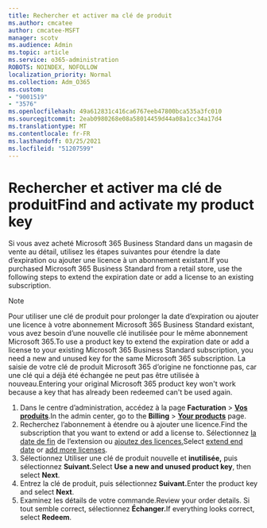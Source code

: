 ```yaml
---
title: Rechercher et activer ma clé de produit
ms.author: cmcatee
author: cmcatee-MSFT
manager: scotv
ms.audience: Admin
ms.topic: article
ms.service: o365-administration
ROBOTS: NOINDEX, NOFOLLOW
localization_priority: Normal
ms.collection: Adm_O365
ms.custom:
- "9001519"
- "3576"
ms.openlocfilehash: 49a612831c416ca6767eeb47800bca535a3fc010
ms.sourcegitcommit: 2eab0980268e08a58014459d44a08a1cc34a17d4
ms.translationtype: MT
ms.contentlocale: fr-FR
ms.lasthandoff: 03/25/2021
ms.locfileid: "51207599"
---
```

# <a name="find-and-activate-my-product-key"></a><span data-ttu-id="a5103-102">Rechercher et activer ma clé de produit</span><span class="sxs-lookup"><span data-stu-id="a5103-102">Find and activate my product key</span></span>

<span data-ttu-id="a5103-103">Si vous avez acheté Microsoft 365 Business Standard dans un magasin de vente au détail, utilisez les étapes suivantes pour étendre la date d’expiration ou ajouter une licence à un abonnement existant.</span><span class="sxs-lookup"><span data-stu-id="a5103-103">If you purchased Microsoft 365 Business Standard from a retail store, use the following steps to extend the expiration date or add a license to an existing subscription.</span></span>

> [!NOTE]
> <span data-ttu-id="a5103-104">Pour utiliser une clé de produit pour prolonger la date d’expiration ou ajouter une licence à votre abonnement Microsoft 365 Business Standard existant, vous avez besoin d’une nouvelle clé inutilisée pour le même abonnement Microsoft 365.</span><span class="sxs-lookup"><span data-stu-id="a5103-104">To use a product key to extend the expiration date or add a license to your existing Microsoft 365 Business Standard subscription, you need a new and unused key for the same Microsoft 365 subscription.</span></span> <span data-ttu-id="a5103-105">La saisie de votre clé de produit Microsoft 365 d’origine ne fonctionne pas, car une clé qui a déjà été échangée ne peut pas être utilisée à nouveau.</span><span class="sxs-lookup"><span data-stu-id="a5103-105">Entering your original Microsoft 365 product key won't work because a key that has already been redeemed can't be used again.</span></span>

1. <span data-ttu-id="a5103-106">Dans le centre d’administration, accédez à la page **Facturation** > **[Vos produits](https://go.microsoft.com/fwlink/p/?linkid=842054)**.</span><span class="sxs-lookup"><span data-stu-id="a5103-106">In the admin center, go to the **Billing** > **[Your products](https://go.microsoft.com/fwlink/p/?linkid=842054)** page.</span></span>
2. <span data-ttu-id="a5103-107">Recherchez l’abonnement à étendre ou à ajouter une licence.</span><span class="sxs-lookup"><span data-stu-id="a5103-107">Find the subscription that you want to extend or add a license to.</span></span> <span data-ttu-id="a5103-108">Sélectionnez [la date de fin](https://go.microsoft.com/fwlink/p/?linkid=842054) de l’extension ou [ajoutez des licences.](https://go.microsoft.com/fwlink/p/?linkid=842054)</span><span class="sxs-lookup"><span data-stu-id="a5103-108">Select [extend end date](https://go.microsoft.com/fwlink/p/?linkid=842054) or [add more licenses](https://go.microsoft.com/fwlink/p/?linkid=842054).</span></span>
3. <span data-ttu-id="a5103-109">Sélectionnez Utiliser une clé de produit nouvelle et **inutilisée,** puis sélectionnez **Suivant.**</span><span class="sxs-lookup"><span data-stu-id="a5103-109">Select **Use a new and unused product key**, then select **Next**.</span></span>
4. <span data-ttu-id="a5103-110">Entrez la clé de produit, puis sélectionnez **Suivant.**</span><span class="sxs-lookup"><span data-stu-id="a5103-110">Enter the product key and select **Next**.</span></span>
5. <span data-ttu-id="a5103-111">Examinez les détails de votre commande.</span><span class="sxs-lookup"><span data-stu-id="a5103-111">Review your order details.</span></span> <span data-ttu-id="a5103-112">Si tout semble correct, sélectionnez **Échanger.**</span><span class="sxs-lookup"><span data-stu-id="a5103-112">If everything looks correct, select **Redeem**.</span></span>